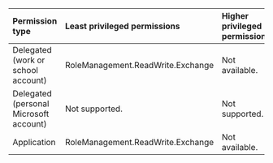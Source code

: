 |Permission type|Least privileged permissions|Higher privileged permissions|
|:---|:---|:---|
|Delegated (work or school account)|RoleManagement.ReadWrite.Exchange|Not available.|
|Delegated (personal Microsoft account)|Not supported.|Not supported.|
|Application|RoleManagement.ReadWrite.Exchange|Not available.|